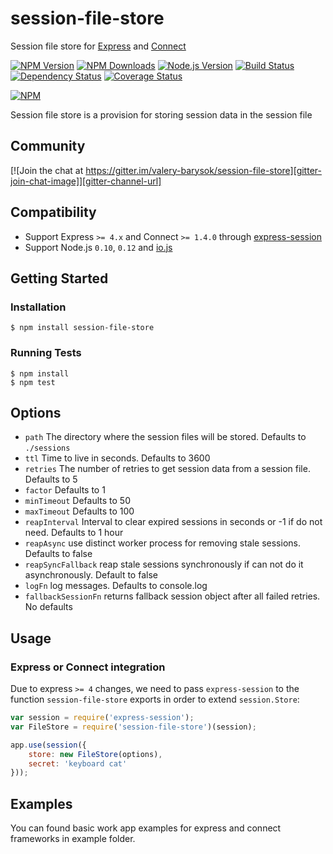 # session-file-store

Session file store for [Express](http://expressjs.com/) and [Connect](https://github.com/senchalabs/connect)

[![NPM Version][npm-version-image]][npm-url]
[![NPM Downloads][npm-downloads-image]][npm-url]
[![Node.js Version][node-image]][node-url]
[![Build Status][travis-image]][travis-url]
[![Dependency Status][dependencies-image]][dependencies-url]
[![Coverage Status][coveralls-image]][coveralls-url]

[![NPM][npm-image]][npm-url]

Session file store is a provision for storing session data in the session file

## Community

[![Join the chat at https://gitter.im/valery-barysok/session-file-store][gitter-join-chat-image]][gitter-channel-url]

## Compatibility

* Support Express `>= 4.x` and Connect `>= 1.4.0` through [express-session][express-session-url]
* Support Node.js `0.10`, `0.12` and [io.js][io-url]

## Getting Started

### Installation

    $ npm install session-file-store

### Running Tests

    $ npm install
    $ npm test

## Options

  - `path`              The directory where the session files will be stored. Defaults to `./sessions`
  - `ttl`               Time to live in seconds. Defaults to 3600
  - `retries`           The number of retries to get session data from a session file. Defaults to 5
  - `factor`            Defaults to 1
  - `minTimeout`        Defaults to 50
  - `maxTimeout`        Defaults to 100
  - `reapInterval`      Interval to clear expired sessions in seconds or -1 if do not need. Defaults to 1 hour
  - `reapAsync`         use distinct worker process for removing stale sessions. Defaults to false
  - `reapSyncFallback`  reap stale sessions synchronously if can not do it asynchronously. Default to false
  - `logFn`             log messages. Defaults to console.log
  - `fallbackSessionFn` returns fallback session object after all failed retries. No defaults

## Usage

### Express or Connect integration

Due to express `>= 4` changes, we need to pass `express-session` to the function `session-file-store` exports in order to extend `session.Store`:

```js
var session = require('express-session');
var FileStore = require('session-file-store')(session);

app.use(session({
    store: new FileStore(options),
    secret: 'keyboard cat'
}));
```

## Examples

You can found basic work app examples for express and connect frameworks in example folder.

[npm-version-image]: https://img.shields.io/npm/v/session-file-store.svg
[npm-downloads-image]: https://img.shields.io/npm/dm/session-file-store.svg
[npm-image]: https://nodei.co/npm/session-file-store.png?downloads=true&downloadRank=true&stars=true
[npm-url]: https://npmjs.org/package/session-file-store
[travis-image]: https://img.shields.io/travis/valery-barysok/session-file-store/master.svg
[travis-url]: https://travis-ci.org/valery-barysok/session-file-store
[dependencies-image]: https://david-dm.org/valery-barysok/session-file-store.svg?style=flat
[dependencies-url]: https://david-dm.org/valery-barysok/session-file-store
[coveralls-image]: https://img.shields.io/coveralls/valery-barysok/session-file-store/master.svg
[coveralls-url]: https://coveralls.io/r/valery-barysok/session-file-store?branch=master
[node-image]: https://img.shields.io/node/v/session-file-store.svg
[node-url]: http://nodejs.org/download/
[gitter-join-chat-image]: https://badges.gitter.im/Join%20Chat.svg
[gitter-channel-url]: https://gitter.im/valery-barysok/session-file-store
[express-session-url]: https://github.com/expressjs/session
[io-url]: https://iojs.org